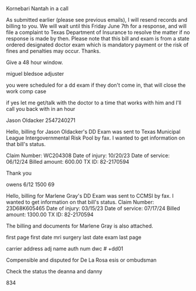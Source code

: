 
Kornebari Nantah in a call



As submitted earlier (please see previous emails), I will resend records and billing to you.  We will wait until this Friday June 7th for a response, and will file a complaint to Texas Department of Insurance to resolve the matter if no response is made by then.  Please note that this bill and exam is from a state ordered designated doctor exam which is mandatory payment or the risk of fines and penalties may occur.  Thanks.

Give a 48 hour window.


miguel bledsoe
adjuster

you were scheduled for a dd exam
if they don't come in, that will close the work comp case

if yes let me get/talk with the doctor to a time that works with him and I'll call you back with in an hour

Jason Oldacker 2547240271




Hello, billing for Jason Oldacker's DD Exam was sent to Texas Municipal League Intergovernmental Risk Pool by fax. I wanted to get information on that bill's status.

Claim Number: WC204308
Date of injury: 10/20/23
Date of service: 06/12/24
Billed amount: 600.00
TX ID: 82-2170594

Thank you

owens
6/12
1500
69


Hello, billing for Marlene Gray's DD Exam was sent to CCMSI by fax.
I wanted to get information on that bill's status.
Claim Number: 23D68K605465
Date of injury: 03/15/23
Date of service: 07/17/24
Billed amount: 1300.00
TX ID: 82-2170594

The billing and documents for Marlene Gray is also attached.

<!-- 3212352391

ext 236
8592644061

follow up of emails
Lucia S

 2/6/22
 mmi/ir ex in

9724439062


lat shep
1500
69
mmi ir
2/13
wp







1500
w9
refer
fce repo


l campos
north central surgical center
 (214) 265-2810

closes at 4:30


jr 5012512920 -->



<!-- Latonya Shepard 1st visit
214-866-1136



Lucia S 1st visit
denied

972-372-6126 Amanda Deets
972-372-6173

ltony 2/6 >>> next week
407-660-0339

4/9/24
paid in full


lucia


bled bill and fce adjust
6244 vm

Valley
80 miles from the mexican border -->

first page
first date
mri
surgery
last date
exam
last page

carrier address
adj name
auth num dwc # +dd01




Compensible and disputed for De La Rosa
esis or ombudsman

Check the status the deanna and danny


834
